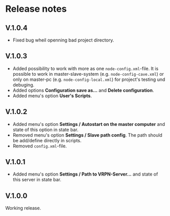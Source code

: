 # Release notes

## V.1.0.4
* Fixed bug wheil openning bad project directory.


## V.1.0.3
* Added possibility to work with more as one `node-config.xml`-file. It is possible to work in master-slave-system (e.g. `node-config-cave.xml`) or only on master-pc (e.g. `node-config-local.xml`) for project's testing und debuging.
* Added options **Configuration save as...** and **Delete configuration**.
* Added menu's option **User's Scripts**.


## V.1.0.2
* Added menu's option **Settings / Autostart on the master computer** and state of this option in state bar.
* Removed menu's option **Settings / Slave path config**. The path should be add/define directly in scripts.
* Removed `config.xml`-file.


## V.1.0.1
* Added menu's option **Settings / Path to VRPN-Server...** and state of this server in state bar.


## V.1.0.0
Working release.
